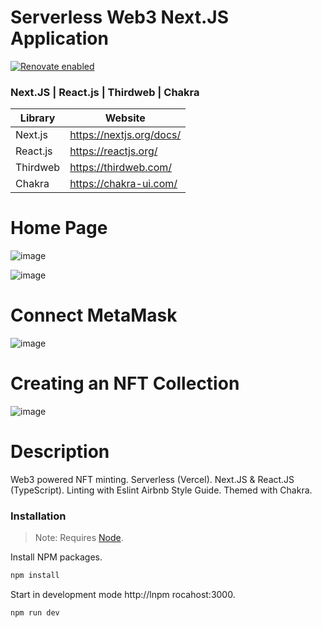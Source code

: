 # Serverless Web3 Next.JS Application

[![Renovate enabled](https://img.shields.io/badge/renovate-enabled-brightgreen.svg)](https://renovatebot.com/)

### Next.JS | React.js | Thirdweb | Chakra

| Library  | Website                  |
| -------- | ------------------------ |
| Next.js  | https://nextjs.org/docs/ |
| React.js | https://reactjs.org/     |
| Thirdweb | https://thirdweb.com/    |
| Chakra   | https://chakra-ui.com/   |

# Home Page

![image](https://i.imgur.com/rt43RnP.png)

![image](https://i.imgur.com/qdwilMe.png)

# Connect MetaMask

![image](https://i.imgur.com/nxatjWo.png)

# Creating an NFT Collection

![image](https://i.imgur.com/YTuopX3.png)

# Description

Web3 powered NFT minting.
Serverless (Vercel).
Next.JS & React.JS (TypeScript).
Linting with Eslint Airbnb Style Guide.
Themed with Chakra.

### Installation

> Note: Requires [Node].

Install NPM packages.

```sh
npm install
```

Start in development mode http://lnpm rocahost:3000.

```sh
npm run dev
```

[//]: # "These are reference links used in the body of this note and get stripped out when the markdown processor does its job. There is no need to format nicely because it shouldn't be seen."
[node]: https://nodejs.org/en/download/
[fastapi-mongodb]: https://github.com/daniel-smyth/fastapi-mongodb
